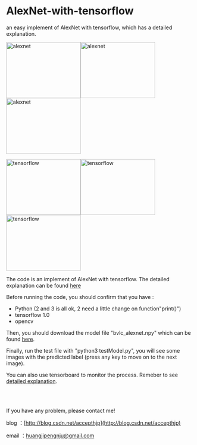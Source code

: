 # AlexNet-with-tensorflow
an easy implement of AlexNet with tensorflow, which has a detailed explanation.

<img src="https://raw.githubusercontent.com/hjptriplebee/AlexNet_with_tensorflow/master/testModel/005525.jpg" width = "200" height = "150" alt="alexnet" /><img src="https://raw.githubusercontent.com/hjptriplebee/AlexNet_with_tensorflow/master/testModel/002689.jpg" width = "200" height = "150" alt="alexnet" /><img src="https://raw.githubusercontent.com/hjptriplebee/AlexNet_with_tensorflow/master/testModel/000018.jpg" width = "200" height = "150" alt="alexnet" />

<img src="https://raw.githubusercontent.com/hjptriplebee/AlexNet_with_tensorflow/master/demo1.png" width = "200" height = "150" alt="tensorflow" /><img src="https://raw.githubusercontent.com/hjptriplebee/AlexNet_with_tensorflow/master/demo2.png" width = "200" height = "150" alt="tensorflow" /><img src="https://raw.githubusercontent.com/hjptriplebee/AlexNet_with_tensorflow/master/demo3.png" width = "200" height = "150" alt="tensorflow" />

The code is an implement of AlexNet with tensorflow. The detailed explanation can be found [here](http://blog.csdn.net/accepthjp/article/details/69999309)

Before running the code, you should confirm that you have :

- Python (2 and 3 is all ok, 2 need a little change on function"print()")
- tensorflow 1.0
- opencv

Then, you should download the model file "bvlc_alexnet.npy" which can be found [here](http://www.cs.toronto.edu/~guerzhoy/tf_alexnet/).

Finally, run the test file with "python3 testModel.py", you will see some images with the predicted label (press any key to move on to the next image).

You can also use tensorboard to monitor the process. Remeber to see [detailed explanation](http://blog.csdn.net/accepthjp/article/details/69999309).

<br />
<br />

If you have any problem, please contact me!

blog  ：[http://blog.csdn.net/accepthjp](http://blog.csdn.net/accepthjp)

email ：huangjipengnju@gmail.com
